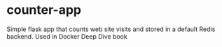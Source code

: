 # counter-app
Simple flask app that counts web site visits and stored in a default Redis backend. Used in Docker Deep Dive book


